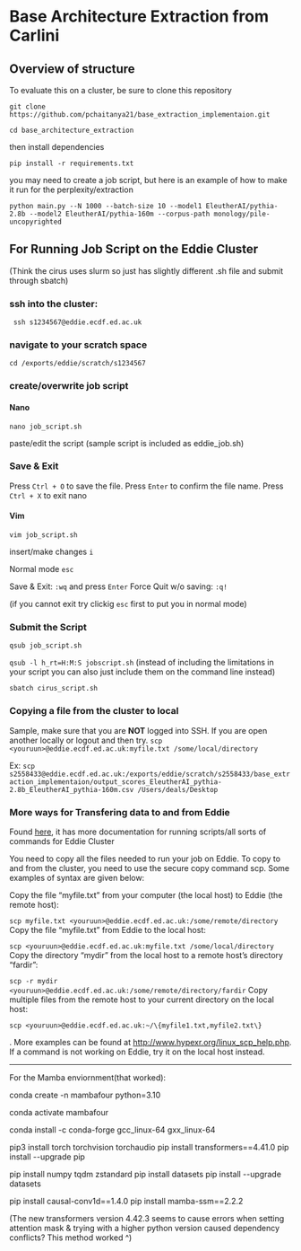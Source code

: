 # Base Architecture Extraction from Carlini

## Overview of structure

To evaluate this on a cluster, be sure to clone this repository

```git clone https://github.com/pchaitanya21/base_extraction_implementaion.git```

```cd base_architecture_extraction```

then install dependencies

```pip install -r requirements.txt```

you may need to create a job script, but here is an example of how to make it run for the perplexity/extraction

```python main.py --N 1000 --batch-size 10 --model1 EleutherAI/pythia-2.8b --model2 EleutherAI/pythia-160m --corpus-path monology/pile-uncopyrighted```

## For Running Job Script on the Eddie Cluster
(Think the cirus uses slurm so just has slightly different .sh file and submit through sbatch)

### ssh into the cluster: 

``` ssh s1234567@eddie.ecdf.ed.ac.uk``` 

### navigate to your scratch space

```cd /exports/eddie/scratch/s1234567```

### create/overwrite job script

#### Nano 
```nano job_script.sh```

paste/edit the script (sample script is included as eddie_job.sh)

### Save & Exit

Press `Ctrl + O` to save the file.
Press `Enter` to confirm the file name.
Press `Ctrl + X` to exit nano


#### Vim

```vim job_script.sh```

insert/make changes 
`i`

Normal mode `esc` 

Save & Exit:  `:wq` and press `Enter`
Force Quit w/o saving: `:q!`

(if you cannot exit try clickig `esc` first to put you in normal mode)

### Submit the Script 

```qsub job_script.sh```

```qsub -l h_rt=H:M:S jobscript.sh``` (instead of including the limitations in your script you can also just include them on the command line instead)

```sbatch cirus_script.sh```

### Copying a file from the cluster to local 

Sample, make sure that you are **NOT** logged into SSH. If you are open another locally or logout and then try. 
```scp <youruun>@eddie.ecdf.ed.ac.uk:myfile.txt /some/local/directory```

Ex: 
```scp s2558433@eddie.ecdf.ed.ac.uk:/exports/eddie/scratch/s2558433/base_extraction_implementaion/output_scores_EleutherAI_pythia-2.8b_EleutherAI_pythia-160m.csv /Users/deals/Desktop```

### More ways for Transfering data to and from Eddie
Found [here](https://www.geos.ed.ac.uk/~smudd/LSDTT_docs/html/edin_instructions.html), it has more documentation for running scripts/all sorts of commands for Eddie Cluster

You need to copy all the files needed to run your job on Eddie. To copy to and from the cluster, you need to use the secure copy command scp. Some examples of syntax are given below:

Copy the file “myfile.txt” from your computer (the local host) to Eddie (the remote host):

```scp myfile.txt <youruun>@eddie.ecdf.ed.ac.uk:/some/remote/directory```
Copy the file “myfile.txt” from Eddie to the local host:

```scp <youruun>@eddie.ecdf.ed.ac.uk:myfile.txt /some/local/directory```
Copy the directory “mydir” from the local host to a remote host’s directory “fardir”:

```scp -r mydir <youruun>@eddie.ecdf.ed.ac.uk:/some/remote/directory/fardir```
Copy multiple files from the remote host to your current directory on the local host:

```scp <youruun>@eddie.ecdf.ed.ac.uk:~/\{myfile1.txt,myfile2.txt\}```

 .
More examples can be found at http://www.hypexr.org/linux_scp_help.php. If a command is not working on Eddie, try it on the local host instead.

*****

For the Mamba enviornment(that worked):

conda create -n mambafour python=3.10

conda activate mambafour

conda install -c conda-forge gcc_linux-64 gxx_linux-64

pip3 install torch torchvision torchaudio
pip install transformers==4.41.0
pip install --upgrade pip

pip install numpy tqdm zstandard
pip install datasets
pip install --upgrade datasets

pip install causal-conv1d==1.4.0
pip install mamba-ssm==2.2.2


(The new transformers version 4.42.3 seems to cause errors when setting attention mask & trying with a higher python version caused dependency conflicts? This method worked ^)
